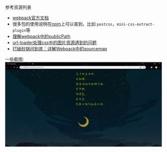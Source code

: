 参考资源列表

- [webpack官方文档](https://webpack.js.org/concepts/)
- 很多包的使用说明在[npm](https://www.npmjs.com/)上可以查到，比如 `postcss`，`mini-css-extract-plugin`等
- [理解webpack中的publicPath](https://blog.csdn.net/bingzhilingyi/article/details/80085320
)
- [url-loader处理css中的图片资源遇到的问题](https://www.jianshu.com/p/3429cd456982
)
- [打破砂锅问到底：详解Webpack中的sourcemap](https://segmentfault.com/a/1190000008315937)
  
一些截图:
![相见欢](https://github.com/tjx666/webpack-configuration/blob/master/screenshot/相见欢.jpg)